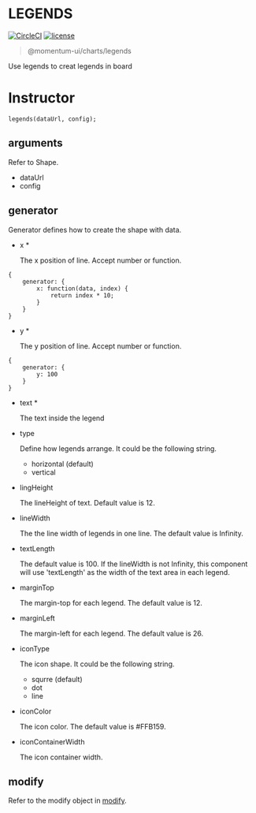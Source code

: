 # LEGENDS

[![CircleCI](https://img.shields.io/circleci/project/github/momentum-design/momentum-ui/master.svg)](https://circleci.com/gh/momentum-design/momentum-ui/)
[![license](https://img.shields.io/github/license/momentum-design/momentum-ui.svg?color=blueviolet)](https://github.com/momentum-design/momentum-ui/blob/master/charts/LICENSE)

> @momentum-ui/charts/legends

Use legends to creat legends in board

# Instructor

```
legends(dataUrl, config);
```

## arguments

Refer to Shape.

+ dataUrl
+ config

## generator

Generator defines how to create the shape with data.

+ x *

	The x position of line. Accept number or function.
	
```
{
	generator: {
		x: function(data, index) {
			return index * 10;
		}
	}
}
```

+ y *

	The y position of line. Accept number or function.
	
```
{
	generator: {
		y: 100
	}
}
```

+ text *

	The text inside the legend

+ type

	Define how legends arrange. It could be the following string.

	- horizontal (default)
	- vertical

+ lingHeight

	The lineHeight of text. Default value is 12.

+ lineWidth

	The the line width of legends in one line. The default value is Infinity.

+ textLength

	The default value is 100. If the lineWidth is not Infinity, this component will use 'textLength' as the width of the text area in each legend.

+ marginTop

	The margin-top for each legend. The default value is 12.

+ marginLeft

	The margin-left for each legend. The default value is 26.

+ iconType

	The icon shape. It could be the following string.

	- squrre (default)
	- dot
	- line

+ iconColor

	The icon color. The default value is #FFB159.

+ iconContainerWidth

	The icon container width.


## modify

Refer to the modify object in [modify](../foundamentals/modify.md).
